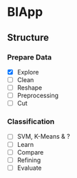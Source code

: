 # BIApp

## Structure

### Prepare Data

- [x] Explore
- [ ] Clean 
- [ ] Reshape
- [ ] Preprocessing 
- [ ] Cut

### Classification

- [ ] SVM, K-Means & ?
- [ ] Learn
- [ ] Compare
- [ ] Refining
- [ ] Evaluate